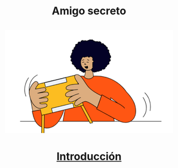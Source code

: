 <div align = "center">
    <h1 align = "center">
    Amigo secreto
    <br />
    <br />
    <img src = "assets/amigo-secreto.png" alt = "AmigoSecreto">

<p align = "center">
    <a href= "https://app.aluracursos.com/course/logica-programacion-challenge-amigo-secreto>">

<h1> Introducción  </h>


